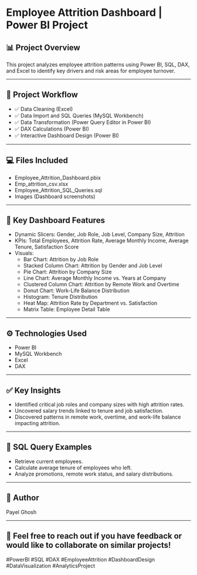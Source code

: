 # Employee Attrition Dashboard | Power BI Project

## 📊 Project Overview
This project analyzes employee attrition patterns using Power BI, SQL, DAX, and Excel to identify key drivers and risk areas for employee turnover.

---

## 🔗 Project Workflow
- ✅ Data Cleaning (Excel)
- ✅ Data Import and SQL Queries (MySQL Workbench)
- ✅ Data Transformation (Power Query Editor in Power BI)
- ✅ DAX Calculations (Power BI)
- ✅ Interactive Dashboard Design (Power BI)

---

## 💻 Files Included
- Employee_Attrition_Dashboard.pbix
- Emp_attrition_csv.xlsx
- Employee_Attrition_SQL_Queries.sql
- Images (Dashboard screenshots)

---

## 📌 Key Dashboard Features
- Dynamic Slicers: Gender, Job Role, Job Level, Company Size, Attrition
- KPIs: Total Employees, Attrition Rate, Average Monthly Income, Average Tenure, Satisfaction Score
- Visuals:
  - Bar Chart: Attrition by Job Role
  - Stacked Column Chart: Attrition by Gender and Job Level
  - Pie Chart: Attrition by Company Size
  - Line Chart: Average Monthly Income vs. Years at Company
  - Clustered Column Chart: Attrition by Remote Work and Overtime
  - Donut Chart: Work-Life Balance Distribution
  - Histogram: Tenure Distribution
  - Heat Map: Attrition Rate by Department vs. Satisfaction
  - Matrix Table: Employee Detail Table

---

## ⚙️ Technologies Used
- Power BI
- MySQL Workbench
- Excel
- DAX

---

## ✅ Key Insights
- Identified critical job roles and company sizes with high attrition rates.
- Uncovered salary trends linked to tenure and job satisfaction.
- Discovered patterns in remote work, overtime, and work-life balance impacting attrition.

---

## 📂 SQL Query Examples
- Retrieve current employees.
- Calculate average tenure of employees who left.
- Analyze promotions, remote work status, and salary distributions.

---

## 📌 Author
Payel Ghosh

-------

## 💬 Feel free to reach out if you have feedback or would like to collaborate on similar projects!

#PowerBI #SQL #DAX #EmployeeAttrition #DashboardDesign #DataVisualization #AnalyticsProject
